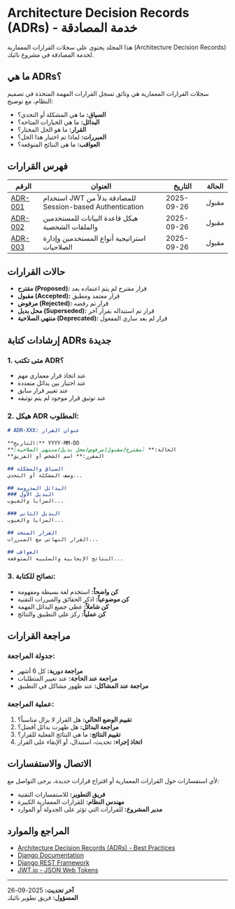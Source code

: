 # Architecture Decision Records (ADRs) - خدمة المصادقة

هذا المجلد يحتوي على سجلات القرارات المعمارية (Architecture Decision Records) لخدمة المصادقة في مشروع نائبك.

## ما هي ADRs؟

سجلات القرارات المعمارية هي وثائق تسجل القرارات المهمة المتخذة في تصميم النظام، مع توضيح:
- **السياق:** ما هي المشكلة أو التحدي؟
- **البدائل:** ما هي الخيارات المتاحة؟
- **القرار:** ما هو الحل المختار؟
- **المبررات:** لماذا تم اختيار هذا الحل؟
- **العواقب:** ما هي النتائج المتوقعة؟

## فهرس القرارات

| الرقم | العنوان | التاريخ | الحالة |
|-------|---------|---------|--------|
| [ADR-001](./001-jwt-authentication.md) | استخدام JWT للمصادقة بدلاً من Session-based Authentication | 2025-09-26 | مقبول |
| [ADR-002](./002-database-structure.md) | هيكل قاعدة البيانات للمستخدمين والملفات الشخصية | 2025-09-26 | مقبول |
| [ADR-003](./003-user-types-strategy.md) | استراتيجية أنواع المستخدمين وإدارة الصلاحيات | 2025-09-26 | مقبول |

## حالات القرارات

- **مقترح (Proposed):** قرار مقترح لم يتم اعتماده بعد
- **مقبول (Accepted):** قرار معتمد ومطبق
- **مرفوض (Rejected):** قرار تم رفضه
- **محل بديل (Superseded):** قرار تم استبداله بقرار آخر
- **منتهي الصلاحية (Deprecated):** قرار لم يعد ساري المفعول

## إرشادات كتابة ADRs جديدة

### 1. **متى تكتب ADR؟**
- عند اتخاذ قرار معماري مهم
- عند اختيار بين بدائل متعددة
- عند تغيير قرار سابق
- عند توثيق قرار موجود لم يتم توثيقه

### 2. **هيكل ADR المطلوب:**
```markdown
# ADR-XXX: عنوان القرار

**التاريخ:** YYYY-MM-DD
**الحالة:** [مقترح/مقبول/مرفوض/محل بديل/منتهي الصلاحية]
**المقرر:** اسم الشخص أو الفريق

## السياق والمشكلة
وصف المشكلة أو التحدي...

## البدائل المدروسة
### البديل الأول
المزايا والعيوب...

### البديل الثاني
المزايا والعيوب...

## القرار المتخذ
القرار النهائي مع المبررات...

## العواقب
النتائج الإيجابية والسلبية المتوقعة...
```

### 3. **نصائح للكتابة:**
- **كن واضحاً:** استخدم لغة بسيطة ومفهومة
- **كن موضوعياً:** اذكر الحقائق والمبررات التقنية
- **كن شاملاً:** غطي جميع البدائل المهمة
- **كن عملياً:** ركز على التطبيق والنتائج

## مراجعة القرارات

### جدولة المراجعة:
- **مراجعة دورية:** كل 6 أشهر
- **مراجعة عند الحاجة:** عند تغيير المتطلبات
- **مراجعة عند المشاكل:** عند ظهور مشاكل في التطبيق

### عملية المراجعة:
1. **تقييم الوضع الحالي:** هل القرار لا يزال مناسباً؟
2. **مراجعة البدائل:** هل ظهرت بدائل أفضل؟
3. **تقييم النتائج:** ما هي النتائج الفعلية للقرار؟
4. **اتخاذ إجراء:** تحديث، استبدال، أو الإبقاء على القرار

## الاتصال والاستفسارات

لأي استفسارات حول القرارات المعمارية أو اقتراح قرارات جديدة، يرجى التواصل مع:
- **فريق التطوير:** للاستفسارات التقنية
- **مهندس النظام:** للقرارات المعمارية الكبيرة
- **مدير المشروع:** للقرارات التي تؤثر على الجدولة أو الموارد

## المراجع والموارد

- [Architecture Decision Records (ADRs) - Best Practices](https://adr.github.io/)
- [Django Documentation](https://docs.djangoproject.com/)
- [Django REST Framework](https://www.django-rest-framework.org/)
- [JWT.io - JSON Web Tokens](https://jwt.io/)

---

**آخر تحديث:** 2025-09-26  
**المسؤول:** فريق تطوير نائبك
